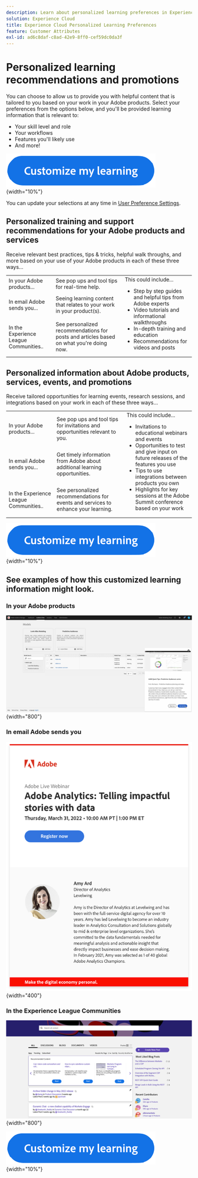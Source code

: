 ```yaml
---
description: Learn about personalized learning preferences in Experience Cloud. This allows customers to receive personalized help and promotions via email, in their Adobe Experience Cloud products, and within the Adobe Experience League Communities based on their Usage Data.
solution: Experience Cloud
title: Experience Cloud Personalized Learning Preferences
feature: Customer Attributes
exl-id: ad6c8daf-c8ad-42e9-8ff0-cef59dc0da3f
---
```

# Personalized learning recommendations and promotions

You can choose to allow us to provide you with helpful content that is tailored to you based on your work in your Adobe products. Select your preferences from the options below, and you'll be provided learning information that is relevant to:

* Your skill level and role
* Your workflows
* Features you'll likely use
* And more!

[![](assets/personalized-learning-customized-learning-button.png)](https://experience.adobe.com/?shell_forceuserconsent=true#/home){width="10%"}


You can update your selections at any time in [User Preference Settings](https://experience.adobe.com/preferences/).





## Personalized training and support recommendations for your Adobe products and services

Receive relevant best practices, tips & tricks, helpful walk throughs, and more based on your use of your Adobe products in each of these three ways...

<table>
<tbody>
  <tr>
    <td>In your Adobe products...<br></td>
    <td>See pop ups and tool tips for real-time help.</td>
    <td rowspan="3">This could include... <ul><li>Step by step guides and helpful tips from Adobe experts</li> 
    <li>Video tutorials and informational walkthroughs</li> 
    <li>In-depth training and education</li> 
    <li>Recommendations for videos and posts</li>
    </ul></td>
  </tr>
  <tr>
    <td>In email Adobe sends you...</td>
    <td>Seeing learning content that relates to your work in your product(s).</td>
  </tr>
  <tr>
    <td>In the Experience League Communities..</td>
    <td>See personalized recommendations for posts and articles based on what you're doing now.</td>
  </tr>
</tbody>
</table>



## Personalized information about Adobe products, services, events, and promotions

Receive tailored opportunities for learning events, research sessions, and integrations based on your work in each of these three ways...

<table>
<tbody>
  <tr>
    <td>In your Adobe products...<br></td>
    <td>See pop ups and tool tips for invitations and opportunities relevant to you.</td>
    <td rowspan="3">This could include... <ul>
    <li>Invitations to educational webinars and events</li> 
    <li>Opportunities to test and give input on future releases of the features you use</li>
    <li>Tips to use integrations between products you own</li> 
    <li>Highlights for key sessions at the Adobe Summit conference based on your work</li>
    </ul></td>
  </tr>
  <tr>
    <td>In email Adobe sends you...</td>
    <td>Get timely information from Adobe about additional learning opportunities.</td>
  </tr>
  <tr>
    <td>In the Experience League Communities..</td>
    <td>See personalized recommendations for events and services to enhance your learning.</td>
  </tr>
</tbody>
</table>


[![](assets/personalized-learning-customized-learning-button.png)](https://experience.adobe.com/?shell_forceuserconsent=true#/home){width="10%"}





## See examples of how this customized learning information might look.


### In your Adobe products

![](assets/personalized-learning-in-product.gif){width="800"}



### In email Adobe sends you

![](assets/personalized-learning-email.png){width="400"}



### In the Experience League Communities

![](assets/personalized-learning-communities.png){width="800"}

[![](assets/personalized-learning-customized-learning-button.png)](https://experience.adobe.com/?shell_forceuserconsent=true#/home){width="10%"}
